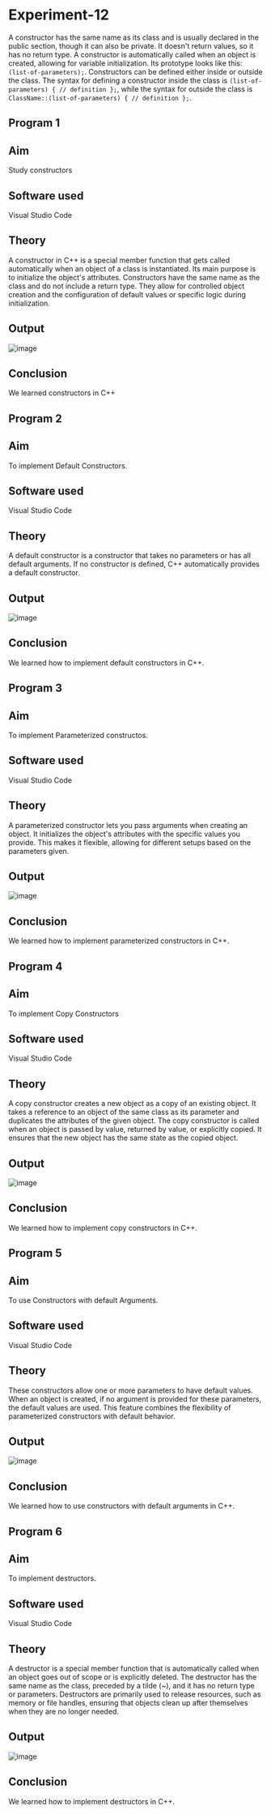 # Experiment-12
A constructor has the same name as its class and is usually declared in the public section, though it can also be private. It doesn't return values, so it has no return type. A constructor is automatically called when an object is created, allowing for variable initialization. Its prototype looks like this: `(list-of-parameters);`. Constructors can be defined either inside or outside the class. The syntax for defining a constructor inside the class is `(list-of-parameters) { // definition };`, while the syntax for outside the class is `ClassName::(list-of-parameters) { // definition };`.
## Program 1
## Aim
Study constructors

## Software used
Visual Studio Code

## Theory
A constructor in C++ is a special member function that gets called automatically when an object of a class is instantiated. Its main purpose is to initialize the object's attributes. Constructors have the same name as the class and do not include a return type. They allow for controlled object creation and the configuration of default values or specific logic during initialization.

## Output
![image](https://github.com/user-attachments/assets/66dceb61-e88d-4e58-8560-eee5f733c642)

## Conclusion
We learned constructors in C++

## Program 2
## Aim
To implement Default Constructors.

## Software used
Visual Studio Code

## Theory
A default constructor is a constructor that takes no parameters or has all default arguments. If no constructor is defined, C++ automatically provides a default constructor.

## Output
![image](https://github.com/user-attachments/assets/26466de9-3aef-4d52-bbf7-852f62b68efe)

## Conclusion
We learned how to implement default constructors in C++.

## Program 3
## Aim
To implement Parameterized constructos.

## Software used
Visual Studio Code

## Theory
A parameterized constructor lets you pass arguments when creating an object. It initializes the object's attributes with the specific values you provide. This makes it flexible, allowing for different setups based on the parameters given.

## Output
![image](https://github.com/user-attachments/assets/7337675d-9497-415b-aeb7-c35f4dda5c79)

## Conclusion
We learned how to implement parameterized constructors in C++.

## Program 4
## Aim
To implement Copy Constructors

## Software used
Visual Studio Code

## Theory
A copy constructor creates a new object as a copy of an existing object. It takes a reference to an object of the same class as its parameter and duplicates the attributes of the given object. The copy constructor is called when an object is passed by value, returned by value, or explicitly copied. It ensures that the new object has the same state as the copied object.

## Output
![image](https://github.com/user-attachments/assets/ee4119a2-c1e4-4ecd-949f-b05e7ab76fd3)

## Conclusion
We learned how to implement copy constructors in C++.

## Program 5
## Aim
To use Constructors with default Arguments.

## Software used
Visual Studio Code

## Theory
These constructors allow one or more parameters to have default values. When an object is created, if no argument is provided for these parameters, the default values are used. This feature combines the flexibility of parameterized constructors with default behavior.

## Output
![image](https://github.com/user-attachments/assets/758cc0da-3bbd-4561-b7a8-87117d706a3f)

## Conclusion
We learned how to use constructors with default arguments in C++.

## Program 6
## Aim
To implement destructors.

## Software used
Visual Studio Code

## Theory
A destructor is a special member function that is automatically called when an object goes out of scope or is explicitly deleted. The destructor has the same name as the class, preceded by a tilde (~), and it has no return type or parameters. Destructors are primarily used to release resources, such as memory or file handles, ensuring that objects clean up after themselves when they are no longer needed.

## Output
![image](https://github.com/user-attachments/assets/3dcf3d14-09ed-4b08-957f-c71eb1bf37aa)

## Conclusion
We learned how to implement destructors in C++.
